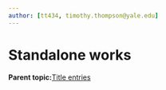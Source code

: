 ```yaml
---
author: [tt434, timothy.thompson@yale.edu]
---
```


# Standalone works

**Parent topic:**[Title entries](../../concepts/title_entries.md)


